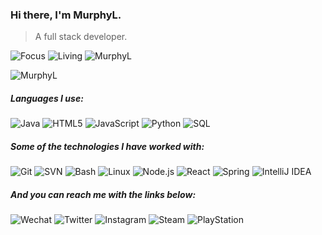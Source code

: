 ### Hi there, I'm MurphyL.

> A full stack developer.

![Focus](https://img.shields.io/badge/Focus-Backend-25a768?style=flat&logo=xrp&logoColor=ffffff)
![Living](https://img.shields.io/badge/Location-Wuhan,%20China-4285f4?style=flat&logo=google-maps&logoColor=ffffff)
![MurphyL](https://komarev.com/ghpvc/?username=MurphyL)

<!-- 最常使用的编程语言 -->
![MurphyL](https://github-readme-stats.vercel.app/api/top-langs/?username=MurphyL&hide=css,html&layout=compact)

<!-- Github社交数据 -->
<!--
![MurphyL](https://github-readme-stats.vercel.app/api?username=MurphyL&show_icons=true)
-->

##### Languages I use:

![Java](https://img.shields.io/badge/-Java-007396?style=flat&logo=java&logoColor=ffffff)
![HTML5](https://img.shields.io/badge/-HTML5-e34f26?style=flat&logo=html5&logoColor=ffffff)
![JavaScript](https://img.shields.io/badge/-JavaScript-f7df1e?style=flat&logo=javascript&logoColor=ffffff)
![Python](https://img.shields.io/badge/-Python-3776ab?style=flat&logo=python&logoColor=ffffff)
![SQL](https://img.shields.io/badge/-SQL-336791?style=flat&logo=postgresql&logoColor=ffffff)

##### Some of the technologies I have worked with:

![Git](https://img.shields.io/badge/-Git-f05032?style=flat&logo=git&logoColor=ffffff)
![SVN](https://img.shields.io/badge/-SVN-809cc9?style=flat&logo=subversion&logoColor=ffffff)
![Bash](https://img.shields.io/badge/-BASH-4eaa25?style=flat&logo=gnu-bash&logoColor=ffffff)
![Linux](https://img.shields.io/badge/-Linux-fcc624?style=flat&logo=linux&logoColor=000000)
![Node.js](https://img.shields.io/badge/-Node.js-339933?style=flat&logo=git&logoColor=ffffff)
![React](https://img.shields.io/badge/-React-61dafb?style=flat&logo=react&logoColor=222222)
![Spring](https://img.shields.io/badge/-Spring-6db33f?style=flat&logo=spring&logoColor=ffffff)
![IntelliJ IDEA](https://img.shields.io/badge/-IntelliJ%20IDEA-000000?style=flat&logo=intellij-idea&logoColor=ffffff)

##### And you can reach me with the links below:

![Wechat](https://img.shields.io/badge/-MurphyLuo-7bb32e?style=flat&logo=wechat&logoColor=ffffff)
![Twitter](https://img.shields.io/badge/-MurphyLuo-1da1f2?style=flat&logo=twitter&logoColor=ffffff)
![Instagram](https://img.shields.io/badge/-imurphyl-e4405f?style=flat&logo=instagram&logoColor=ffffff)
![Steam](https://img.shields.io/badge/-MurphyLuo-000000?style=flat&logo=steam&logoColor=ffffff)
![PlayStation](https://img.shields.io/badge/-IMurphyL-003791?style=flat&logo=playstation&logoColor=ffffff)

<!--
**MurphyL/MurphyL** is a ✨ _special_ ✨ repository because its `README.md` (this file) appears on your GitHub profile.

Here are some ideas to get you started:

- 🔭 I’m currently working on ...
- 🌱 I’m currently learning ...
- 👯 I’m looking to collaborate on ...
- 🤔 I’m looking for help with ...
- 💬 Ask me about ...
- 📫 How to reach me: ...
- 😄 Pronouns: ...
- ⚡ Fun fact: ...
-->
